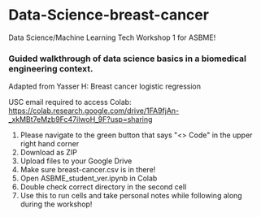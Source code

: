 # Data-Science-breast-cancer
Data Science/Machine Learning Tech Workshop 1 for ASBME!

### Guided walkthrough of data science basics in a biomedical engineering context.
Adapted from Yasser H: Breast cancer logistic regression

USC email required to access Colab:
https://colab.research.google.com/drive/1FA9fjAn-_xkMBt7eMzb9Fc47ilwoH_9F?usp=sharing

1. Please navigate to the green button that says "<> Code" in the upper right hand corner
2. Download as ZIP
3. Upload files to your Google Drive
4. Make sure breast-cancer.csv is in there!
5. Open ASBME_student_ver.ipynb in Colab
6. Double check correct directory in the second cell
7. Use this to run cells and take personal notes while following along during the workshop!
